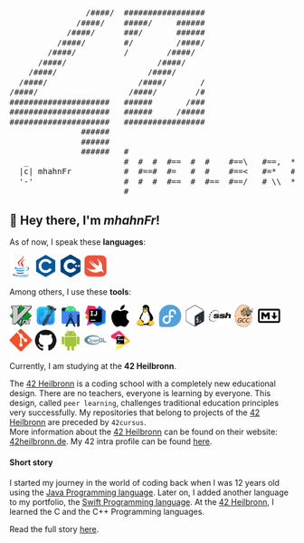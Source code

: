 <pre style="line-height:125%">
                /####/  #################                                      
              /####/    #####/     ######                                      
            /####/      ###/       ######                                      
          /####/        #/         /####/                                      
        /####/          /        /####/                                        
      /####/                   /####/                                          
    /####/                   /####/                                            
  /####/                   /####/       /                                      
/####/                   /####/        /#                                      
#####################   ######       /###                                      
#####################   ######     /#####                                      
#####################   #################                                      
               ######                                                          
               ######                                                          
               ######   #                                                      
   _                    #  #  #  #==  #  #    #==\   #==,  *==*  #\\  #  #\\  #
  |c| mhahnFr           #  #==#  #=   #  #    #==<   #=*   #  #  # \\ #  # \\ #
  '-'                   #  #  #  #==  #  #==  #==/   # \\  *==*  #  \\#  #  \\#
                        #                                                      
</pre>

## 👋 Hey there, I'm *mhahnFr*!
As of now, I speak these **languages**:
<p align="left">
<a href="https://en.wikipedia.org/wiki/Java_(programming_language)" target="_blank" title="Java"> <img src="https://raw.githubusercontent.com/devicons/devicon/master/icons/java/java-original.svg" alt="Java Programming language" width="40" height="40"/></a>
<a href="https://en.wikipedia.org/wiki/C_(programming_language)" target="_blank" title="C"> <img src="https://raw.githubusercontent.com/devicons/devicon/master/icons/c/c-plain.svg" alt="C Programming language" width="40" height="40"/></a>
<a href="https://en.wikipedia.org/wiki/C%2B%2B" target="_blank" title="C++"> <img src="https://raw.githubusercontent.com/devicons/devicon/master/icons/cplusplus/cplusplus-plain.svg" alt="C++ Programming language" width="40" height="40"/></a>
<a href="https://www.swift.org/about" target="_blank" title="Swift"> <img src="https://raw.githubusercontent.com/devicons/devicon/master/icons/swift/swift-original.svg" alt="Swift Programming language" width="40" height="40"/></a>
</p>

Among others, I use these **tools**:
<p align="left">
<a href="https://en.wikipedia.org/wiki/Vim_(text_editor)" target="_blank" title="Vim"> <img src="https://github.com/devicons/devicon/raw/master/icons/vim/vim-original.svg" alt="Vim" width="40" height="40"/></a>
<a href="https://developer.apple.com/xcode/" target="_blank" title="Xcode"> <img src="https://github.com/devicons/devicon/raw/master/icons/xcode/xcode-original.svg" alt="Xcode" width="40" height="40"/></a>
<a href="https://developer.android.com/studio" target="_blank" title="Android Studio"> <img src="https://github.com/devicons/devicon/raw/master/icons/androidstudio/androidstudio-original.svg" alt="Android Studio" width="40" height="40"/></a>
<a href="https://www.jetbrains.com/idea/" target="_blank" title="IntelliJ"> <img src="https://github.com/devicons/devicon/raw/master/icons/intellij/intellij-original.svg" alt="IntelliJ" width="40" height="40"/></a>
<a href="https://developer.apple.com" target="_blank" title="Apple"> <img src="https://github.com/devicons/devicon/raw/master/icons/apple/apple-original.svg" style="background-color:white;" alt="Apple's systems" width="40" height="40"/></a>
<a href="https://en.wikipedia.org/wiki/Linux" target="_blank" title="Linux"> <img src="https://github.com/devicons/devicon/raw/master/icons/linux/linux-original.svg" style="background-color:white;" alt="Linux" width="40" height="40"/></a>
<a href="https://getfedora.org" target="_blank" title="Fedora"> <img src="https://github.com/devicons/devicon/raw/master/icons/fedora/fedora-plain.svg" alt="Fedora" width="40" height="40"/></a>
<a href="https://www.gnu.org/software/bash/" target="_blank" title="Bash"> <img src="https://github.com/devicons/devicon/raw/master/icons/bash/bash-plain.svg" style="background-color:white;" alt="Bash" width="40" height="40"/></a>
<a href="https://en.wikipedia.org/wiki/Secure_Shell" target="_blank" title="SSH"> <img src="https://github.com/devicons/devicon/raw/master/icons/ssh/ssh-original-wordmark.svg" style="background-color:white;" alt="SSH" width="40" height="40"/></a>
<a href="https://gcc.gnu.org/" target="_blank" title="GCC"> <img src="https://raw.githubusercontent.com/devicons/devicon/master/icons/gcc/gcc-original.svg" alt="GCC" width="40" height="40"/></a>
<a href="https://en.wikipedia.org/wiki/Markdown" target="_blank" title="Markdown"> <img src="https://github.com/devicons/devicon/raw/master/icons/markdown/markdown-original.svg" style="background-color:white;" alt="Markdown" width="40" height="40"/></a>
<a href="https://git-scm.com" target="_blank" title="Git"> <img src="https://github.com/devicons/devicon/raw/master/icons/git/git-plain.svg" alt="Git" width="40" height="40"/></a>
<a href="https://www.github.com" target="_blank" title="GitHub"> <img src="https://github.com/devicons/devicon/raw/master/icons/github/github-original.svg" style="background-color:white;" alt="GitHub" width="40" height="40"/></a>
<a href="https://developer.android.com" target="_blank" title="Android"> <img src="https://github.com/devicons/devicon/raw/master/icons/android/android-plain.svg" alt="Android" width="40" height="40"/></a>
<a href="https://en.wikipedia.org/wiki/OpenGL" target="_blank" title="OpenGL"> <img src="https://github.com/devicons/devicon/raw/master/icons/opengl/opengl-original.svg" alt="OpenGL" width="40" height="40"/></a>
<a href="https://www.jetbrains.com/clion/" target="_blank" title="JetBrains"> <img src="https://github.com/devicons/devicon/raw/master/icons/jetbrains/jetbrains-original.svg" alt="JetBrains" width="40" height="40"/></a>
</p>

Currently, I am studying at the **42 Heilbronn**.

The [42 Heilbronn] is a coding school with a completely new educational design.
There are no teachers, everyone is learning by everyone. This design, called
``peer learning``, challenges traditional education principles very
successfully. My repositories that belong to projects of the [42 Heilbronn] are preceded by
``42cursus``.  
More information about the [42 Heilbronn] can be found on their
website: [42heilbronn.de](https://www.42heilbronn.de/learncoderepeat).
My 42 intra profile can be found [here](https://profile.intra.42.fr/users/mhahn).

#### Short story
I started my journey in the world of coding back when I was 12 years old using the [Java Programming language]. Later on,
I added another language to my portfolio, the [Swift Programming language]. At the [42 Heilbronn], I learned the
C and the C++ Programming languages.

Read the full story [here](https://www.github.com/mhahnFr/mhahnFr/blob/main/story.md).

[Swift Programming language]: https://www.github.com/apple/swift
[42 Heilbronn]: https://www.42heilbronn.de/learncoderepeat
[Java Programming language]: https://www.github.com/openjdk
